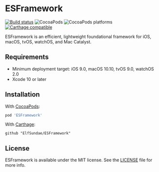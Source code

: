 # ESFramework

[![Build status](https://github.com/ElfSundae/ESFramework/workflows/Build/badge.svg)](https://github.com/ElfSundae/ESFramework/actions?query=workflow%3ABuild)
![CocoaPods](https://img.shields.io/cocoapods/v/ESFramework)
![CocoaPods platforms](https://img.shields.io/cocoapods/p/ESFramework)
[![Carthage compatible](https://img.shields.io/badge/Carthage-compatible-4BC51D.svg?style=flat)](https://github.com/Carthage/Carthage)

ESFramework is an efficient, lightweight foundational framework for iOS, macOS, tvOS, watchOS, and Mac Catalyst.

## Requirements

- Minimum deployment target: iOS 9.0, macOS 10.10, tvOS 9.0, watchOS 2.0
- Xcode 10 or later

## Installation

With [CocoaPods](https://cocoapods.org):

```ruby
pod 'ESFramework'
```

With [Carthage](https://github.com/Carthage/Carthage):

```ogdl
github "ElfSundae/ESFramework"
```

## License

ESFramework is available under the MIT license. See the [LICENSE](LICENSE) file for more info.
